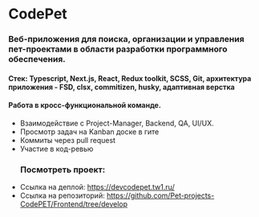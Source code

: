 # CodePet
### Веб-приложения для поиска, организации и управления пет-проектами в области разработки программного обеспечения.
#### Cтек: Typescript, Next.js, React, Redux toolkit, SCSS, Git, архитектура приложения - FSD, clsx, commitizen, husky, адаптивная верстка
#### Работа в кросс-функциональной команде.
- Взаимодействие с Project-Manager, Backend, QA, UI/UX.
- Просмотр задач на Kanban доске в гите
- Коммиты через pull request
- Участие в код-ревью 
  ### Посмотреть проект:
- Ссылка на деплой: https://devcodepet.tw1.ru/
- Ссылка на репозиторий: https://github.com/Pet-projects-CodePET/Frontend/tree/develop
